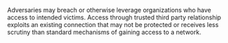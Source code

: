 Adversaries may breach or otherwise leverage organizations who have access to intended victims. Access through trusted third party relationship exploits an existing connection that may not be protected or receives less scrutiny than standard mechanisms of gaining access to a network.
